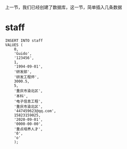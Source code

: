 

上一节，我们已经创建了数据库，这一节，简单插入几条数据



# staff

~~~mysql
INSERT INTO staff 
VALUES (
	0,
	'Guido',
	'123456',
	1,
	'1994-09-01',
	'研发部',
	'研发工程师',
	3000.5,
	5,
	'重庆市渝北区',
	'本科',
	'电子信息工程',
	'重庆市渝北区',
	'447459623@qq.com',
	15823159025,
	'2020-09-01',
	'0000-00-00',
	'重点培养人才',
	'0',
	'o'
	);
~~~

